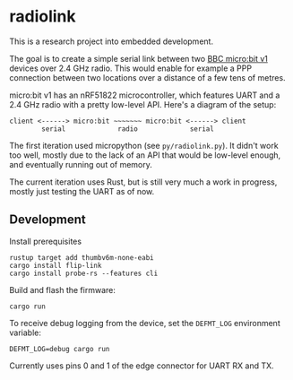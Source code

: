 # radiolink

This is a research project into embedded development.

The goal is to create a simple serial link between two [BBC micro:bit v1](https://microbit.org/) devices over 2.4 GHz
radio. This would enable for example a PPP connection between two locations over a distance of a few tens of metres.

micro:bit v1 has an nRF51822 microcontroller, which features UART and a 2.4 GHz radio with a pretty low-level API.
Here's a diagram of the setup:
```
client <------> micro:bit ~~~~~~~ micro:bit <------> client
        serial             radio             serial
```

The first iteration used micropython (see `py/radiolink.py`). It didn't work too well, mostly due to the lack of an API
that would be low-level enough, and eventually running out of memory.

The current iteration uses Rust, but is still very much a work in progress, mostly just testing the UART as of now.

## Development

Install prerequisites

```
rustup target add thumbv6m-none-eabi
cargo install flip-link
cargo install probe-rs --features cli
```

Build and flash the firmware:

```
cargo run
```

To receive debug logging from the device, set the `DEFMT_LOG` environment variable:

```
DEFMT_LOG=debug cargo run
```

Currently uses pins 0 and 1 of the edge connector for UART RX and TX.
